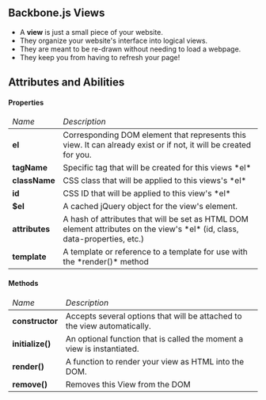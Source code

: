 ## Backbone.js Views

- A **view** is just a small piece of your website.
- They organize your website's interface into logical views.
- They are meant to be re-drawn without needing to load a webpage.
- They keep you from having to refresh your page!

## Attributes and Abilities

#### Properties

<table>
  <thead>
    <td><em>Name</em></td>
    <td><em>Description</em></td>
  </thead>
  <tr>
    <td><strong>el</strong></td>
    <td>Corresponding DOM element that represents this view. It can already exist or if not, it will be created for you.</td>
  </tr>
  <tr>
    <td><strong>tagName</strong></td>
    <td>Specific tag that will be created for this views *el*</td>
  </tr>
  <tr>
    <td><strong>className</strong></td>
    <td>CSS class that will be applied to this views's *el*</td>
  </tr>
  <tr>
    <td><strong>id</strong></td>
    <td>CSS ID that will be applied to this view's *el*</td>
  </tr>
  <tr>
    <td><strong>$el</strong></td>
    <td>A cached jQuery object for the view's element.</td>
  </tr>
  <tr>
    <td><strong>attributes</strong></td>
    <td>A hash of attributes that will be set as HTML DOM element attributes on the view's *el* (id, class, data-properties, etc.)</td>
  </tr>
  <tr>
    <td><strong>template</strong></td>
    <td>A template or reference to a template for use with the *render()* method</td>
  </tr>
</table>

#### Methods

<table>
  <thead>
    <td><em>Name</em></td>
    <td><em>Description</em></td>
  </thead>
  <tr>
    <td><strong>constructor</strong></td>
    <td>Accepts several options that will be attached to the view automatically.
  </tr>
  <tr>
    <td><strong>initialize()</strong></td>
    <td>An optional function that is called the moment a view is instantiated.</td>
  </tr>
  <tr>
    <td><strong>render()</strong></td>
    <td>A function to render your view as HTML into the DOM.</td>
  </tr>
  <tr>
    <td><strong>remove()</strong></td>
    <td>Removes this View from the DOM</td>
  </tr>
</table>
